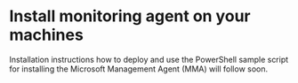 # Install monitoring agent on your machines
Installation instructions how to deploy and use the PowerShell sample script for installing the Microsoft Management Agent (MMA) will follow soon.


